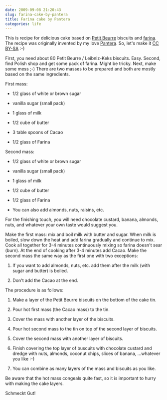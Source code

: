 ```yaml
---
date: 2009-09-08 21:20:43
slug: farina-cake-by-pantera
title: Farina cake by Pantera
categories: life
---
```


This is recipe for delicious cake based on [Petit Beurre](http://en.wikipedia.org/wiki/Leibniz-Keks) biscuits and [farina](http://en.wikipedia.org/wiki/Farina_(food)). The recipe was originally invented by my love [Pantera](http://www.flickr.com/photos/mloskot/tags/pantera). So, let's make it [CC BY-SA](http://creativecommons.org/licenses/by-sa/3.0/) :-)





First, you need about 80 Petit Beurre / Leibniz-Keks biscuits. Easy. Second, find Polish shop and get some pack of farina. Might be tricky. Next, make some mess ;-) There are two masses to be prepared and both are mostly based on the same ingredients.





First mass:






  * 1/2 glass of white or brown sugar


  * vanilla sugar (small pack)


  * 1 glass of milk


  * 1/2 cube of butter


  * 3 table spoons of Cacao


  * 1/2 glass of Farina





Second mass:






  * 1/2 glass of white or brown sugar


  * vanilla sugar (small pack)


  * 1 glass of milk


  * 1/2 cube of butter


  * 1/2 glass of Farina


  * You can also add almonds, nuts, raisins, etc.





For the finishing touch, you will need chocolate custard, banana, almonds, nuts, and whatever your own taste would suggest you.





Make the first mass: mix and boil milk with butter and sugar. When milk is boiled, slow down the heat and add farina gradually and continue to mix. Cook all together for 3-4 minutes continuously mixing so farina doesn't sear (burn). At the end of cooking after 3-4 minutes add Cacao. Make the second mass the same way as the first one with two exceptions:






  1. If you want to add almonds, nuts, etc. add them after the milk (with sugar and butter) is boiled.


  2. Don't add the Cacao at the end.





The procedure is as follows:






  1. Make a layer of the Petit Beurre biscuits on the bottom of the cake tin.


  2. Pour hot first mass (the Cacao mass) to the tin.


  3. Cover the mass with another layer of the biscuits.


  4. Pour hot second mass to the tin on top of the second layer of biscuits.


  5. Cover the second mass with another layer of biscuits.


  6. Finish covering the top layer of buscuits with chocolate custard and dredge with nuts, almonds, coconut chips, slices of banana, ...whatever you like :-)


  7. You can combine as many layers of the mass and biscuits as you like.





Be aware that the hot mass congeals quite fast, so it is important to hurry with making the cake layers.





Schmeckt Gut!
